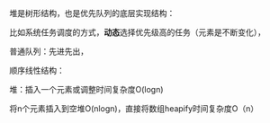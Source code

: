 堆是树形结构，也是优先队列的底层实现结构：

比如系统任务调度的方式，**动态**选择优先级高的任务（元素是不断变化），



普通队列：先进先出，

顺序线性结构：

堆：插入一个元素或调整时间复杂度O(logn)

将n个元素插入到空堆O(nlogn)，直接将数组heapify时间复杂度O（n）